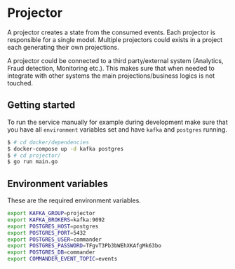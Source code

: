 # Projector

A projector creates a state from the consumed events. Each projector is responsible for a single model.
Multiple projectors could exists in a project each generating their own projections.

A projector could be connected to a third party/external system (Analytics, Fraud detection, Monitoring etc.). This makes sure that when needed to integrate with other systems the main projections/business logics is not touched.

## Getting started

To run the service manually for example during development make sure that you have all `environment` variables set and have `kafka` and `postgres` running.

```bash
$ # cd docker/dependencies
$ docker-compose up -d kafka postgres
$ # cd projector/
$ go run main.go
```

## Environment variables

These are the required environment variables.

```bash
export KAFKA_GROUP=projector
export KAFKA_BROKERS=kafka:9092
export POSTGRES_HOST=postgres
export POSTGRES_PORT=5432
export POSTGRES_USER=commander
export POSTGRES_PASSWORD=TFgvT3Pb3bWEhXKAfgMk63bo
export POSTGRES_DB=commander
export COMMANDER_EVENT_TOPIC=events
```
